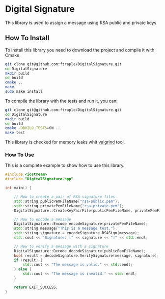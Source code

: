 # Digital Signature

This library is used to assign a message using RSA public and private keys.

## How To Install

To install this library you need to download the project and compile it with Cmake.

```bash
git clone git@github.com:ftraple/DigitalSignature.git
cd DigitalSignature
mkdir build
cd build 
cmake ..
make
sudo make install
```
To compile the library with the tests and run it, you can:

```bash
git clone git@github.com:ftraple/DigitalSignature.git
cd DigitalSignature
mkdir build
cd build 
cmake -DBUILD_TESTS=ON ..
make test
```

This library is checked for memory leaks whit [valgrind](https://valgrind.org/) tool.

### How To Use

This is a complete example to show how to use this library.

```c++
#include <iostream>
#include "DigitalSignature.hpp"

int main() {

    // How to create a pair of RSA signature files
    std::string publicPemFileName{"rsa-public.pem"};
    std::string privatePemFileName{"rsa-private.pem"};
    DigitalSignature::CreateKeyPairFile(publicPemFileName, privatePemFileName);

    // How to encode a message
    DigitalSignature::Encode encodeSignature(privatePemFileName);
    std::string message{"This is a message test."};
    std::string signature = encodeSignature.RSASign(message);
    std::cout << "Signature: [" << signature << "]" << std::endl;

    // How to verify a message with a signature
    DigitalSignature::Decode decodeSignature(publicPemFileName);
    bool result = decodeSignature.VerifySignature(message, signature);
    if (result) {
        std::cout << "The message is valid." << std::endl;
    } else {
        std::cout << "The message is invalid." << std::endl;
    }

    return EXIT_SUCCESS;
}
```
